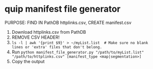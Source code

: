 # quip manifest file generator
PURPOSE: FIND IN PathDB httplinks.csv, CREATE manifest.csv

1) Download httplinks.csv from PathDB
2) REMOVE CSV HEADER!
3) `ls -l | awk '{print $9}' > ~/myList.list  # Make sure no blank lines or 'extra' files that don't belong.`
4) Run `python manifest_file_generator.py "/path/to/myList.list" "/path/to/httplinks.csv" [manifest_type <map|segmentation>]`
5) Copy the output
